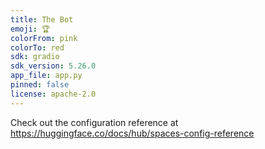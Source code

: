 ```yaml
---
title: The Bot
emoji: 🏆
colorFrom: pink
colorTo: red
sdk: gradio
sdk_version: 5.26.0
app_file: app.py
pinned: false
license: apache-2.0
---
```


Check out the configuration reference at https://huggingface.co/docs/hub/spaces-config-reference
